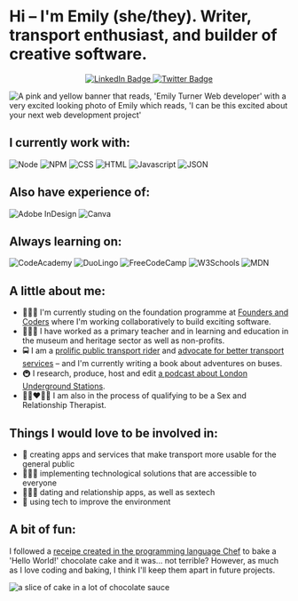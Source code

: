 # Hi – I'm Emily (she/they). Writer, transport enthusiast, and builder of creative software. 

<div id="badges" style="text-align: center;">
  <a href="https://www.linkedin.com/in/emily-k-turner/">
    <img src="https://img.shields.io/badge/LinkedIn-blue?style=for-the-badge&logo=linkedin&logoColor=white" alt="LinkedIn Badge"/>
  </a>
  <a href="https://twitter.com/ETWriteHome">
    <img src="https://img.shields.io/badge/Twitter-blue?style=for-the-badge&logo=twitter&logoColor=white" alt="Twitter Badge"/>
  </a>
</div>

![A pink and yellow banner that reads, 'Emily Turner Web developer' with a very excited looking photo of Emily which reads, 'I can be this excited about your next web development project'](https://github.com/EmilyDewdrop/EmilyDewdrop/assets/49107443/26fc3596-ee77-4a9d-9ee8-bd910b5cf35a)

## I currently work with:

![Node](https://img.shields.io/badge/Node%20js-339933?style=for-the-badge&logo=nodedotjs&logoColor=white) ![NPM](https://img.shields.io/badge/npm-CB3837?style=for-the-badge&logo=npm&logoColor=white) ![CSS](https://img.shields.io/badge/CSS3-1572B6?style=for-the-badge&logo=css3&logoColor=white) ![HTML](https://img.shields.io/badge/HTML5-E34F26?style=for-the-badge&logo=html5&logoColor=white) ![Javascript](https://img.shields.io/badge/JavaScript-323330?style=for-the-badge&logo=javascript&logoColor=F7DF1E) ![JSON](https://img.shields.io/badge/json-5E5C5C?style=for-the-badge&logo=json&logoColor=white)

## Also have experience of:

![Adobe InDesign](https://img.shields.io/badge/Adobe%20InDesign-FF3366?style=for-the-badge&logo=Adobe%20InDesign&logoColor=white) ![Canva](https://img.shields.io/badge/Canva-%2300C4CC.svg?&style=for-the-badge&logo=Canva&logoColor=white)

## Always learning on:

![CodeAcademy](https://img.shields.io/badge/Codecademy-FFF0E5?style=for-the-badge&logo=codecademy&logoColor=303347) ![DuoLingo](https://img.shields.io/badge/Duolingo-58CC02?style=for-the-badge&logo=Duolingo&logoColor=white) ![FreeCodeCamp](https://img.shields.io/badge/freecodecamp-27273D?style=for-the-badge&logo=freecodecamp&logoColor=white) ![W3Schools](https://img.shields.io/badge/W3Schools-04AA6D?style=for-the-badge&logo=W3Schools&logoColor=white) ![MDN](https://img.shields.io/badge/MDN_Web_Docs-black?style=for-the-badge&logo=mdnwebdocs&logoColor=white)

## A little about me:

- 🧑🏻‍💻 I'm currently studing on the foundation programme at [Founders and Coders](https://www.foundersandcoders.com/) where I'm working collaboratively to build exciting software.
- 🧑🏻‍🏫 I have worked as a primary teacher and in learning and education in the museum and heritage sector as well as non-profits.
- 🚍 I am a [prolific public transport rider](https://www.independent.co.uk/travel/uk/local-bus-london-scotland-b2282641.html) and [advocate for better transport services](https://www.route-one.net/features/what-the-industry-can-learn-from-a-bus-superfan/) – and I'm currently writing a book about adventures on buses.
- 🚇 I research, produce, host and edit [a podcast about London Underground Stations](https://podcasts.apple.com/gb/podcast/roundel-round-we-go/id1572610477).
- 👩🏽‍❤️‍👩🏿 I am also in the process of qualifying to be a Sex and Relationship Therapist.
  
## Things I would love to be involved in:

- 🚋 creating apps and services that make transport more usable for the general public
- 👩🏽‍🦯 implementing technological solutions that are accessible to everyone
- 👰🏻‍♀️ dating and relationship apps, as well as sextech
- 🌳 using tech to improve the environment 

## A bit of fun:

I followed a [receipe created in the programming language Chef](https://www.mike-worth.com/2013/03/31/baking-a-hello-world-cake/) to bake a 'Hello World!' chocolate cake and it was... not terrible? However, as much as I love coding and baking, I think I'll keep them apart in future projects.

![a slice of cake in a lot of chocolate sauce](https://github.com/EmilyDewdrop/EmilyDewdrop/assets/49107443/5c2d448b-3ed4-48c9-a03f-9ed51ba4b3b5)


